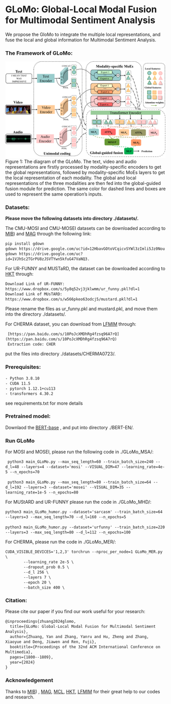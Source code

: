 # GLoMo: Global-Local Modal Fusion for Multimodal Sentiment Analysis
We propose the GloMo to integrate the multiple local representations,  and fuse the local and global information for Multimodal Sentiment Analysis.


### The Framework of GLoMo:
![image](https://github.com/YetZzzzzz/GLoMo/blob/main/diagram.png)
Figure 1: The diagram of the GLoMo. The text, video and audio representations are firstly processed by modality-specific encoders to get the global representations, followed by modality-specific MoEs layers to get the local representation of each modality. The global and local representations of the three modalities are then fed into the global-guided fusion module for prediction. The same color for dashed lines and boxes are used to represent the same operation’s inputs.



### Datasets:
**Please move the following datasets into directory ./datasets/.**

The CMU-MOSI and CMU-MOSEI datasets can be downloaded according to [MIB](https://github.com/TmacMai/Multimodal-Information-Bottleneck)) and [MAG](https://github.com/WasifurRahman/BERT_multimodal_transformer) through the following link: 
```
pip install gdown
gdown https://drive.google.com/uc?id=12HbavGOtoVCqicvSYWl3zImli5Jz0Nou
gdown https://drive.google.com/uc?id=1VJhSc2TGrPU8zJSVTYwn5kfuG47VaNQ3. 
```

For UR-FUNNY and MUSTaRD, the dataset can be downloaded according to [HKT](https://github.com/matalvepu/HKT/blob/main/dataset/download.txt) through:
```
Download Link of UR-FUNNY:  https://www.dropbox.com/s/5y8q52vj3jklwmm/ur_funny.pkl?dl=1
Download Link of MUsTARD: https://www.dropbox.com/s/w566pkeo63odcj5/mustard.pkl?dl=1
```
Please rename the files as ur_funny.pkl and mustard.pkl, and move them into the directory ./datasets/.

For CHERMA dataset, you can download from [LFMIM](https://github.com/sunjunaimer/LFMIM) through: 
```
 [https://pan.baidu.com/s/10PoJcXMDhRg4fzsq96A7rQ](https://pan.baidu.com/s/10PoJcXMDhRg4fzsq96A7rQ)
 Extraction code: CHER
```
put the files into directory ./datasets/CHERMA0723/.

### Prerequisites:
```
- Python 3.8.10
- CUDA 11.5
- pytorch 1.12.1+cu113
- transformers 4.30.2
```
see requirements.txt for more details

### Pretrained model:
Downlaod the [BERT-base](https://huggingface.co/google-bert/bert-base-uncased/tree/main) , and put into directory ./BERT-EN/.

### Run GLoMo

For MOSI and MOSEI, please run the following code in ./GLoMo_MSA/:
```
 python3 main_GLoMo.py --max_seq_length=60 --train_batch_size=240 --d_l=48 --layers=4 --dataset='mosi' --VISUAL_DIM=47 --learning_rate=4e-5 --n_epochs=70
 
 python3 main_GLoMo.py --max_seq_length=80 --train_batch_size=64 --d_l=192 --layers=3 --dataset='mosei' --VISUAL_DIM=35 --learning_rate=1e-5 --n_epochs=80
```

For MUStARD and UR-FUNNY please run the code in ./GLoMo_MHD/:
```
python3 main_GLoMo_humor.py --dataset='sarcasm' --train_batch_size=64 --layers=3 --max_seq_length=70 --d_l=160 --n_epochs=5

python3 main_GLoMo_humor.py --dataset='urfunny' --train_batch_size=220 --layers=3 --max_seq_length=80 --d_l=112 --n_epochs=100
```

For CHERMA, please run the code in ./GLoMo_MER/:
```
CUDA_VISIBLE_DEVICES='1,2,3' torchrun --nproc_per_node=1 GLoMo_MER.py \
        --learning_rate 2e-5 \
        --dropout_prob 0.5 \
        --d_l 256 \
        --layers 7 \
        --epoch 20 \
        --batch_size 400 \
```
### Citation:
Please cite our paper if you find our work useful for your research:
```
@inproceedings{zhuang2024glomo,
  title={GLoMo: Global-Local Modal Fusion for Multimodal Sentiment Analysis},
  author={Zhuang, Yan and Zhang, Yanru and Hu, Zheng and Zhang, Xiaoyue and Deng, Jiawen and Ren, Fuji},
  booktitle={Proceedings of the 32nd ACM International Conference on Multimedia},
  pages={1800--1809},
  year={2024}
}
```

### Acknowledgement
Thanks to  [MIB](https://github.com/TmacMai/Multimodal-Information-Bottleneck)) , [MAG](https://github.com/WasifurRahman/BERT_multimodal_transformer),  [MCL](https://github.com/TmacMai/Multimodal-Correlation-Learning), [HKT](https://github.com/matalvepu/HKT), [LFMIM](https://github.com/sunjunaimer/LFMIM) for their great help to our codes and research. 
